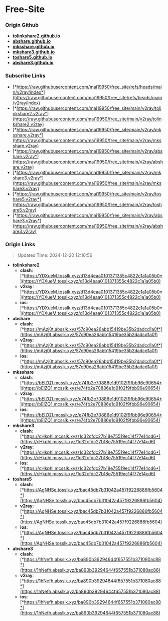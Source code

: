 # Free-Site

### Origin Github

- [**tolinkshare2.github.io**](https://github.com/tolinkshare2/tolinkshare2.github.io)
- [**abshare.github.io**](https://github.com/abshare/abshare.github.io)
- [**mksshare.github.io**](https://github.com/mksshare/mksshare.github.io)
- [**mkshare3.github.io**](https://github.com/mkshare3/mkshare3.github.io)
- [**toshare5.github.io**](https://github.com/toshare5/toshare5.github.io)
- [**abshare3.github.io**](https://github.com/abshare3/abshare3.github.io)

### Subscribe Links

- [*https://raw.githubusercontent.com/mai19950/free_site/refs/heads/main/v2ray/index*](https://raw.githubusercontent.com/mai19950/free_site/refs/heads/main/v2ray/index)
- [*https://raw.githubusercontent.com/mai19950/free_site/main/v2ray/tolinkshare2.v2ray*](https://raw.githubusercontent.com/mai19950/free_site/main/v2ray/tolinkshare2.v2ray)
- [*https://raw.githubusercontent.com/mai19950/free_site/main/v2ray/mksshare.v2ray*](https://raw.githubusercontent.com/mai19950/free_site/main/v2ray/mksshare.v2ray)
- [*https://raw.githubusercontent.com/mai19950/free_site/main/v2ray/abshare.v2ray*](https://raw.githubusercontent.com/mai19950/free_site/main/v2ray/abshare.v2ray)
- [*https://raw.githubusercontent.com/mai19950/free_site/main/v2ray/mkshare3.v2ray*](https://raw.githubusercontent.com/mai19950/free_site/main/v2ray/mkshare3.v2ray)
- [*https://raw.githubusercontent.com/mai19950/free_site/main/v2ray/toshare5.v2ray*](https://raw.githubusercontent.com/mai19950/free_site/main/v2ray/toshare5.v2ray)
- [*https://raw.githubusercontent.com/mai19950/free_site/main/v2ray/abshare3.v2ray*](https://raw.githubusercontent.com/mai19950/free_site/main/v2ray/abshare3.v2ray)

### Origin Links

> Updated Time: 2024-12-20 12:10:56

- **tolinkshare2**
  - **clash**: [*https://YDXueM.tosslk.xyz/d13d4eaa0101371355c4822c1a1a05b0*](https://YDXueM.tosslk.xyz/d13d4eaa0101371355c4822c1a1a05b0)
  - **v2ray**: [*https://YDXueM.tosslk.xyz/d13d4eaa0101371355c4822c1a1a05b0*](https://YDXueM.tosslk.xyz/d13d4eaa0101371355c4822c1a1a05b0)
  - **ios**: [*https://YDXueM.tosslk.xyz/d13d4eaa0101371355c4822c1a1a05b0*](https://YDXueM.tosslk.xyz/d13d4eaa0101371355c4822c1a1a05b0)
- **abshare**
  - **clash**: [*https://mAzj0t.absslk.xyz/57c90ea26abb15419be35b2dadcd1a0f*](https://mAzj0t.absslk.xyz/57c90ea26abb15419be35b2dadcd1a0f)
  - **v2ray**: [*https://mAzj0t.absslk.xyz/57c90ea26abb15419be35b2dadcd1a0f*](https://mAzj0t.absslk.xyz/57c90ea26abb15419be35b2dadcd1a0f)
  - **ios**: [*https://mAzj0t.absslk.xyz/57c90ea26abb15419be35b2dadcd1a0f*](https://mAzj0t.absslk.xyz/57c90ea26abb15419be35b2dadcd1a0f)
- **mksshare**
  - **clash**: [*https://bElZQ1.mcsslk.xyz/e74fb2e70886e1d9102f9fbb96e90654*](https://bElZQ1.mcsslk.xyz/e74fb2e70886e1d9102f9fbb96e90654)
  - **v2ray**: [*https://bElZQ1.mcsslk.xyz/e74fb2e70886e1d9102f9fbb96e90654*](https://bElZQ1.mcsslk.xyz/e74fb2e70886e1d9102f9fbb96e90654)
  - **ios**: [*https://bElZQ1.mcsslk.xyz/e74fb2e70886e1d9102f9fbb96e90654*](https://bElZQ1.mcsslk.xyz/e74fb2e70886e1d9102f9fbb96e90654)
- **mkshare3**
  - **clash**: [*https://cHkphi.mcsslk.xyz/1c32cfdc27b18e75519ec14f77e14cd6*](https://cHkphi.mcsslk.xyz/1c32cfdc27b18e75519ec14f77e14cd6)
  - **v2ray**: [*https://cHkphi.mcsslk.xyz/1c32cfdc27b18e75519ec14f77e14cd6*](https://cHkphi.mcsslk.xyz/1c32cfdc27b18e75519ec14f77e14cd6)
  - **ios**: [*https://cHkphi.mcsslk.xyz/1c32cfdc27b18e75519ec14f77e14cd6*](https://cHkphi.mcsslk.xyz/1c32cfdc27b18e75519ec14f77e14cd6)
- **toshare5**
  - **clash**: [*https://AgNHSe.tosslk.xyz/bac45db7b31042a457f9226886fb5604*](https://AgNHSe.tosslk.xyz/bac45db7b31042a457f9226886fb5604)
  - **v2ray**: [*https://AgNHSe.tosslk.xyz/bac45db7b31042a457f9226886fb5604*](https://AgNHSe.tosslk.xyz/bac45db7b31042a457f9226886fb5604)
  - **ios**: [*https://AgNHSe.tosslk.xyz/bac45db7b31042a457f9226886fb5604*](https://AgNHSe.tosslk.xyz/bac45db7b31042a457f9226886fb5604)
- **abshare3**
  - **clash**: [*https://1hNefh.absslk.xyz/ba890b39294644f657551b371080ac88*](https://1hNefh.absslk.xyz/ba890b39294644f657551b371080ac88)
  - **v2ray**: [*https://1hNefh.absslk.xyz/ba890b39294644f657551b371080ac88*](https://1hNefh.absslk.xyz/ba890b39294644f657551b371080ac88)
  - **ios**: [*https://1hNefh.absslk.xyz/ba890b39294644f657551b371080ac88*](https://1hNefh.absslk.xyz/ba890b39294644f657551b371080ac88)
